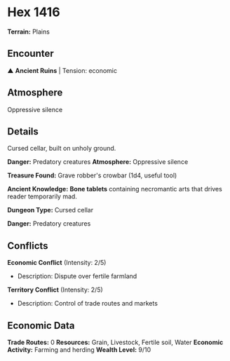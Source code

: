# Hex 1416

**Terrain:** Plains

## Encounter
▲ **Ancient Ruins** | Tension: economic

## Atmosphere
Oppressive silence

## Details
Cursed cellar, built on unholy ground.

**Danger:** Predatory creatures
**Atmosphere:** Oppressive silence

**Treasure Found:** Grave robber's crowbar (1d4, useful tool)

**Ancient Knowledge:** **Bone tablets** containing necromantic arts that drives reader temporarily mad.

**Dungeon Type:** Cursed cellar

**Danger:** Predatory creatures

## Conflicts
**Economic Conflict** (Intensity: 2/5)
- Description: Dispute over fertile farmland

**Territory Conflict** (Intensity: 2/5)
- Description: Control of trade routes and markets

## Economic Data
**Trade Routes:** 0
**Resources:** Grain, Livestock, Fertile soil, Water
**Economic Activity:** Farming and herding
**Wealth Level:** 9/10
